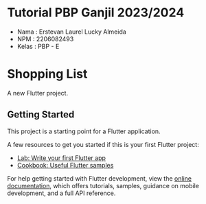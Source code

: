 # Tutorial PBP Ganjil 2023/2024

- Nama    : Erstevan Laurel Lucky Almeida
- NPM     : 2206082493
- Kelas   : PBP - E

# Shopping List

A new Flutter project.

## Getting Started

This project is a starting point for a Flutter application.

A few resources to get you started if this is your first Flutter project:

- [Lab: Write your first Flutter app](https://docs.flutter.dev/get-started/codelab)
- [Cookbook: Useful Flutter samples](https://docs.flutter.dev/cookbook)

For help getting started with Flutter development, view the
[online documentation](https://docs.flutter.dev/), which offers tutorials,
samples, guidance on mobile development, and a full API reference.
